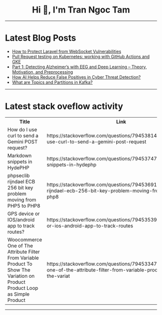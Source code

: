 <h1 align="center">Hi 👋, I'm Tran Ngoc Tam</h1>

---

# Latest Blog Posts 
<!-- BLOG-POST-LIST:START -->
- [How to Protect Laravel from WebSocket Vulnerabilities](https://dev.to/pentest_testing_corp/how-to-protect-laravel-from-websocket-vulnerabilities-52e)
- [Pull Request testing on Kubernetes: working with GitHub Actions and GKE](https://dev.to/nfrankel/pull-request-testing-on-kubernetes-working-with-github-actions-and-gke-1d91)
- [Part 1: Detecting Alzheimer’s with EEG and Deep Learning – Theory, Motivation, and Preprocessing](https://dev.to/vivekvohra/part-1-detecting-alzheimers-with-eeg-and-deep-learning-theory-motivation-and-preprocessing-1hd1)
- [How AI Helps Reduce False Positives in Cyber Threat Detection?](https://dev.to/lokeshjoshi/how-ai-helps-reduce-false-positives-in-cyber-threat-detection-epn)
- [What are Topics and Partitions in Kafka?](https://dev.to/clasnake/what-are-topics-and-partitions-in-kafka-31i4)
<!-- BLOG-POST-LIST:END -->

---

# Latest stack oveflow activity
<table>
  <tr><th>Title</th><th>Link</th></tr>
  <!-- STACKOVERFLOW:START --><tr><td>How do I use curl to send a Gemini POST request?</td><td>https://stackoverflow.com/questions/79453814/how-do-i-use-curl-to-send-a-gemini-post-request</td></tr><tr><td>Markdown snippets in HydePHP</td><td>https://stackoverflow.com/questions/79453747/markdown-snippets-in-hydephp</td></tr><tr><td>phpseclib rijndael ECB 256 bit key problem moving from PHP5 to PHP8</td><td>https://stackoverflow.com/questions/79453691/phpseclib-rijndael-ecb-256-bit-key-problem-moving-from-php5-to-php8</td></tr><tr><td>GPS device or IOS/android app to track routes?</td><td>https://stackoverflow.com/questions/79453539/gps-device-or-ios-android-app-to-track-routes</td></tr><tr><td>Woocommerce One of The Attribute Filter From Variable Product To Show The Variation on Product Product Loop as Simple Product</td><td>https://stackoverflow.com/questions/79453347/woocommerce-one-of-the-attribute-filter-from-variable-product-to-show-the-variat</td></tr><!-- STACKOVERFLOW:END -->
</table>

---


